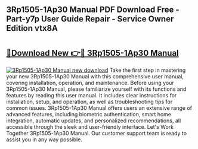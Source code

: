 ## 3Rp1505-1Ap30 Manual PDF Download Free - Part-y7p User Guide Repair - Service Owner Edition vtx8A

# <h2><a href="http://cf20746.oget.top/?id=3Rp1505-1Ap30+Manual">🔗Download New 👉🔴 3Rp1505-1Ap30 Manual</a></h2>

[![3Rp1505-1Ap30 Manual new download](https://i.imgur.com/5g1atiW.png)](http://cf20746.oget.top/?id=3Rp1505-1Ap30+Manual)
Take the first step in mastering your new 3Rp1505-1Ap30 Manual with this comprehensive user manual, covering installation, operation, and maintenance. Before using your 3Rp1505-1Ap30 Manual, please familiarize yourself with its functions and features by reading this user manual. It includes clear instructions for installation, setup, and operation, as well as troubleshooting tips for common issues. 3Rp1505-1Ap30 Manual offers users an extensive range of advanced features, including biometric authentication, smart home integration, automatic updates, and personalized recommendations, all accessible through the sleek and user-friendly interface. Let's Work Together 3Rp1505-1Ap30 Manual. Our customer support team is ready to assist you in any way possible.
